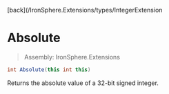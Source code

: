 ﻿

[back](/IronSphere.Extensions/types/IntegerExtension

# Absolute

> Assembly: IronSphere.Extensions

```csharp
int Absolute(this int this)
```

Returns the absolute value of a 32-bit signed integer.

 